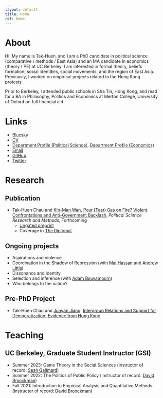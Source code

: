 ```yaml
---
layout: default
title: Home
ref: home
---
```


# About

Hi! My name is Tak-Huen, and I am a PhD candidate in political science (comparative / methods / East Asia) and an MA candidate in economics (theory / PE) at UC Berkeley. I am interested in formal theory, beliefs formation, social identities, social movements, and the region of East Asia. Previously, I worked on empirical projects related to the Hong Kong protests.

Prior to Berkeley, I attended public schools in Sha Tin, Hong Kong, and read for a BA in Philosophy, Politics and Economics at Merton College, University of Oxford on full financial aid.

# Links

* [Bluesky](https://bsky.app/profile/thchau.bsky.social)
* [CV](permalinks/cv.html)
* [Department Profile (Political Science)](https://polisci.berkeley.edu/people/person/1648234), [Department Profile (Economics)](https://www.econ.berkeley.edu/grad/profiles/16907)
* [Email](https://mailhide.io/e/bhOQVvCl)
* [GitHub](https://github.com/th-chau)
* [Twitter](https://twitter.com/TakHuenChau)

# Research

## Publication

* Tak-Huen Chau and [Kin-Man Wan](https://www.kmwan.net), [Pour (Tear) Gas on Fire? Violent Confrontations and Anti-Government Backlash](https://doi.org/10.1017/psrm.2022.50), *Political Science Research and Methods*, Forthcoming
  * [Ungated preprint](https://papers.ssrn.com/sol3/papers.cfm?abstract_id=3557130)
  * Coverage in [The Diplomat](https://thediplomat.com/2020/04/hong-kongs-protests-amid-covid-19-a-dying-movement-or-a-halted-war/)

## Ongoing projects

* Aspirations and violence
* Coordination in the Shadow of Repression (with [Mai Hassan](https://maihassan.mit.edu) and [Andrew Little](https://anthlittle.github.io))
* Dissonance and identity
* Selection and inference (with [Adam Bouyamourn](https://abouyamourn.github.io))
* Who belongs to the nation?

## Pre-PhD Project

* Tak-Huen Chau and [Junyan Jiang](http://www.junyanjiang.com), [Intergroup Relations and Support for Democratization: Evidence from Hong Kong](https://osf.io/preprints/socarxiv/d8sg4/)

# Teaching

## UC Berkeley, Graduate Student Instructor (GSI)

* Summer 2023: Game Theory in the Social Sciences  (instructor of record: [Sean Gailmard](https://www.ocf.berkeley.edu/~gailmard/))
* Summer 2022: The Politics of Public Policy (instructor of record: [David Broockman](https://polisci.berkeley.edu/people/person/david-edward-broockman))
* Fall 2021: Introduction to Empirical Analysis and Quantitative Methods (instructor of record: [David Broockman](https://polisci.berkeley.edu/people/person/david-edward-broockman))
